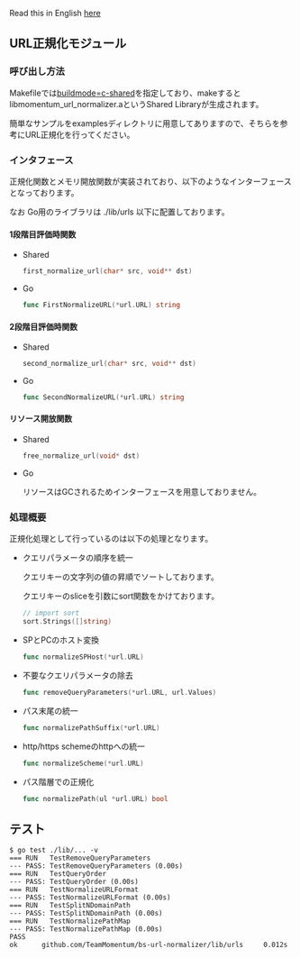 Read this in English [here](https://github.com/TeamMomentum/bs-url-normalizer/blob/master/README.en.md)

## URL正規化モジュール

### 呼び出し方法

Makefileでは[buildmode=c-shared](https://golang.org/cmd/go/#hdr-Description_of_build_modes)を指定しており、makeするとlibmomentum\_url\_normalizer.aというShared Libraryが生成されます。

簡単なサンプルをexamplesディレクトリに用意してありますので、そちらを参考にURL正規化を行ってください。

### インタフェース

正規化関数とメモリ開放関数が実装されており、以下のようなインターフェースとなっております。

なお Go用のライブラリは ./lib/urls 以下に配置しております。

#### 1段階目評価時関数

* Shared

  ```c
  first_normalize_url(char* src, void** dst)
  ```

* Go

  ```go
  func FirstNormalizeURL(*url.URL) string
  ```

#### 2段階目評価時関数

* Shared

  ```c
  second_normalize_url(char* src, void** dst)
  ```

* Go

  ```go
  func SecondNormalizeURL(*url.URL) string
  ```

#### リソース開放関数

* Shared

  ```c
  free_normalize_url(void* dst)
  ```
* Go

  リソースはGCされるためインターフェースを用意しておりません。

### 処理概要

正規化処理として行っているのは以下の処理となります。

* クエリパラメータの順序を統一

  クエリキーの文字列の値の昇順でソートしております。

  クエリキーのsliceを引数にsort関数をかけております。

  ```go
  // import sort
  sort.Strings([]string)
  ```

* SPとPCのホスト変換

  ```go
  func normalizeSPHost(*url.URL)
  ```

* 不要なクエリパラメータの除去

  ```go
  func removeQueryParameters(*url.URL, url.Values)
  ```

* パス末尾の統一

  ```go
  func normalizePathSuffix(*url.URL)
  ```

* http/https schemeのhttpへの統一

  ```go
  func normalizeScheme(*url.URL)
  ```

* パス階層での正規化

  ```go
  func normalizePath(ul *url.URL) bool
  ```

## テスト

  ```
  $ go test ./lib/... -v
  === RUN   TestRemoveQueryParameters
  --- PASS: TestRemoveQueryParameters (0.00s)
  === RUN   TestQueryOrder
  --- PASS: TestQueryOrder (0.00s)
  === RUN   TestNormalizeURLFormat
  --- PASS: TestNormalizeURLFormat (0.00s)
  === RUN   TestSplitNDomainPath
  --- PASS: TestSplitNDomainPath (0.00s)
  === RUN   TestNormalizePathMap
  --- PASS: TestNormalizePathMap (0.00s)
  PASS
  ok      github.com/TeamMomentum/bs-url-normalizer/lib/urls     0.012s
  ```
